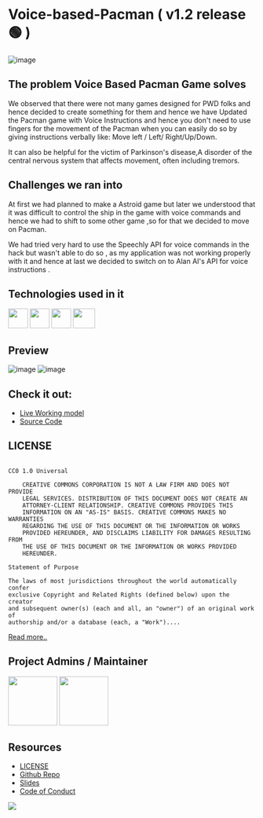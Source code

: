 # Voice-based-Pacman ( v1.2 release 🟢 )
![image](https://user-images.githubusercontent.com/71369943/115176856-90153600-a0eb-11eb-97e7-576f5d7602bf.png)

## The problem Voice Based Pacman Game solves
We observed that there were not many games designed for PWD folks and hence decided to create something for them and hence we have Updated the Pacman game with Voice Instructions and hence you don't need to use fingers for the movement of the Pacman when you can easily do so by giving instructions verbally like: Move left / Left/ Right/Up/Down.

It can also be helpful for the victim of Parkinson's disease,A disorder of the central nervous system that affects movement, often including tremors.

## Challenges we ran into
At first we had planned to make a Astroid game but later we understood that it was difficult to control the ship in the game with voice commands and hence we had to shift to some other game ,so for that we decided to move on Pacman.

We had tried very hard to use the Speechly API for voice commands in the hack but wasn't able to do so , as my application was not working properly with it and hence at last we decided to switch on to Alan AI's API for voice instructions .

## Technologies used in it
<code><a href="#"><img height="40" width="40" src="https://www.flaticon.com/svg/static/icons/svg/1216/1216733.svg"></a></code>
<code><a href="#"><img height="40" width="40" src="https://cdn.iconscout.com/icon/free/png-256/css-131-722685.png"></a></code>
<code><a href="#"><img height="40" width="40" src="https://user-images.githubusercontent.com/71369943/125153949-d8854280-e174-11eb-99bd-af46a5767a54.png"></a></code>
<code><a href="#"><img height="40" width="45" src="https://avatars.githubusercontent.com/u/25465412?s=200&v=4"></a></code>

## Preview
![image](https://user-images.githubusercontent.com/71369943/125681060-7c0642c3-b9a4-41bf-ad7e-b167a8efff75.png)
![image](https://user-images.githubusercontent.com/71369943/125681179-89de5855-d136-42b0-baea-aa14aba33cc9.png)

## Check it out:
- [Live Working model](https://vbg-pacman.pulkitsinghdev.repl.co/)
- [Source Code](https://github.com/devshub21/Voice-based-Pacman-./tree/main/src)

## LICENSE
```Creative Commons Legal Code

CC0 1.0 Universal

    CREATIVE COMMONS CORPORATION IS NOT A LAW FIRM AND DOES NOT PROVIDE
    LEGAL SERVICES. DISTRIBUTION OF THIS DOCUMENT DOES NOT CREATE AN
    ATTORNEY-CLIENT RELATIONSHIP. CREATIVE COMMONS PROVIDES THIS
    INFORMATION ON AN "AS-IS" BASIS. CREATIVE COMMONS MAKES NO WARRANTIES
    REGARDING THE USE OF THIS DOCUMENT OR THE INFORMATION OR WORKS
    PROVIDED HEREUNDER, AND DISCLAIMS LIABILITY FOR DAMAGES RESULTING FROM
    THE USE OF THIS DOCUMENT OR THE INFORMATION OR WORKS PROVIDED
    HEREUNDER.

Statement of Purpose

The laws of most jurisdictions throughout the world automatically confer
exclusive Copyright and Related Rights (defined below) upon the creator
and subsequent owner(s) (each and all, an "owner") of an original work of
authorship and/or a database (each, a "Work")....
```
[Read more..](LICENSE)

## Project Admins / Maintainer
<a href="https://github.com/PulkitSinghDev"><img src="https://user-images.githubusercontent.com/71369943/115286432-ae6f4600-a16c-11eb-8139-2a6e8533651f.png" width="100px" height="100px"></a>
<a href="https://github.com/ShubhamPatel33"><img src="https://user-images.githubusercontent.com/71369943/115286407-a8796500-a16c-11eb-8251-350cc0228bd9.png" width="100px" height="100px"></a>

## Resources
- [LICENSE](LICENSE)
- [Github Repo](https://github.com/ShubhamPatel33/Voice-based-Pacman-.)
- [Slides](https://docs.google.com/presentation/d/1l6qPWE7s1wfxjIwVFLPoy_VufX342nVQEJtHCQc5Aas/edit?usp=sharing)
- [Code of Conduct](https://github.com/devshub21/Voice-based-Pacman-./blob/main/CODE_OF_CONDUCT.md)

<a href="https://www.patreon.com/pulkitsinghdev" target="_blank" ><img src="https://user-images.githubusercontent.com/71369943/125153692-28fba080-e173-11eb-81ce-1a6d616991d7.png">
